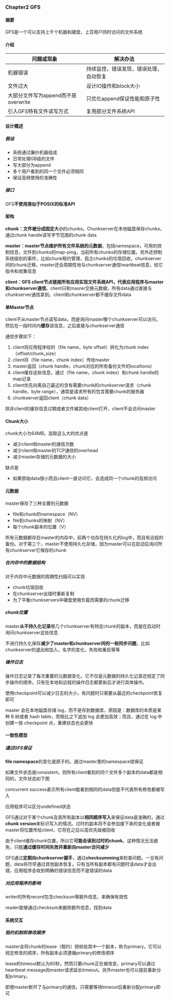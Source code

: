 ### Chapter2 GFS

#### 摘要

GFS是一个可以支持上千个机器和硬盘，上百用户同时访问的文件系统

#### 介绍

| 问题或现象                          | 解决办法                               |
| ----------------------------------- | -------------------------------------- |
| 机器错误                            | 持续监控，错误发现，错误处理，自动恢复 |
| 文件过大                            | 设计IO操作和block大小                  |
| 大部分文件写为append而不是overwrite | 只优化append保证性能和原子性           |
| 引入GFS特有文件读写方式             | 复用部分文件系统API                    |

#### 设计概述

##### 假设

- 系统通过廉价机器组成
- 日常处理GB级的文件
- 写大部分为append
- 多个用户看到的同一个文件必须相同
- 保证高频使用的准确性

##### 接口

GFS**不使用类似于POSIX的标准API**

#### 架构

**chunk：**文件被分成**固定大小**的chunks。Chunkserver在本地磁盘保存chunks，通过chunk handle读写字节范围的chunk data

**master：**master节点维护所有文件系统的**元数据**，包括namespace，可用的控制信息，文件到chunks的map-ping，当前所有chunks的存储位置。另外还控制系统级别的事件，比如chunk租约管理，孤立chunks的垃圾回收，chunkserver间的chunk迁移。master还会周期性地与chunkserver通信heartbeat信息，给它指令和收集信息

**client：**GFS client节点链接所有应用实现文件系统API，代表应用程序**与master和chunkserver通信**。client只和masrer交换元数据，所有data通过直接与chunkserver通信拿到。client和chunkserver都不缓存文件data

#### 单Master节点

client不从master节点读写data，而是询问master哪个chunkserver可以访问，然后在一段时间内**缓存**该信息，之后直接与chunkserver通信

通信步骤如下：

1. client将应用程序给的（file name，byte offset）转化为chunk index（offset/chunk_size）
2. client将（file name，chunk index）传给master
3. master返回（chunk handle，chunk对应的所有备份文件的localtions）
4. client缓存这些信息，通过（file name，chunk index）和chunk handle的map记录
5. client优先向离自己最近的含有需要chunk的chunkserver请求（chunk handle，byte range），通常是请求所有的包含需要chunk的服务器
6. chunkserver返回client（chunk data）

除非client的缓存信息过期或者文件被其他client打开，client不会访问master

#### Chunk大小

chunk大小为64MB，选取这么大的优点是

- 减少client和master的通信次数
- 减少client和master的TCP通信的overhead
- 减少master存储的元数据的大小

缺点是

- 如果原始data很小而且client一直访问它，会造成同一个chunk的高频访问

#### 元数据

master保存了三种主要的元数据

- file和chunk的namespace（NV）
- file到chunks的映射（NV）
- 每个chunk副本的位置（V）

所有元数据都存在master的内存中，前两个也存在持久化的log中，而且有远程的备份。对于第三个，master不使用持久化存储，因为master可以在启动后询问所有chunkserver它保存的chunk

##### 在内存中的数据结构

对于内存中元数据的周期性扫描可以实现

- chunk垃圾回收
- 在chunkserver出错时重新复制
- 为了平衡chunkservers中硬盘使用负载而需要的chunk迁移

##### chunk位置

master**从不持久化记录**哪几个chunkserver有特定chunk的副本，而是在启动时询问chunkserver这些信息

不进行持久化保存**减少了master和chunkserver间的一些同步问题**，比如chunkserver的退出和加入，名字的变化，失败和重启等等

##### 操作日志

操作日志记录了每次重要的元数据变化，它不仅是元数据的持久化记录还规定了同步操作的顺序。只有在本地和远程的操作日志都更新后才进行具体操作。

使用checkpoint可以减少日志的大小，有问题时只需要从最近的checkpoint恢复即可

master 会在本地磁盘存储 log，而不是存到数据库，原因是：数据库的本质是某种 B 树或者 hash table，而相比之下追加 log 会更加高效；而且，通过在 log 中创建一些 checkpoint 点，重建状态也会更快

#### 一致性模型

##### 通过GFS保证

**file namespace**的变化是原子的。通过master里的namespace锁保证

如果文件状态是consistent，则所有client看到的同个文件多个副本的data都是相同的，文件状态如下图

concurrent success表示所有client能看到相同的data但是不代表所有修改都被写入

应用程序可以区分undefined状态

GFS通过对于某个chunk及其所有副本以**相同顺序写入**来保证data是准确的，通过**chunk version**来标识写入的情况。过时的副本将不会参加接下来的变化或者被master将位置传给client，它将在之后以高优先级被回收

由于client缓存chunk位置，所以它**可能会读到过时的chunk**。这种情况无法避免，只能**通过缓存时间失效并重新向master访问减少**

GFS通过**定期向chunkserver握手**，通过**checksumming**来检查问题。一旦有问题，data将尽早通过其他副本恢复。只有当所有副本都有问题时该data才会出错，应用程序会收到明确的错误信息而不是错误的data

##### 对应用程序的影响

writer的所有record包含checksum等额外信息，来确保有效性

reader能够通过checksum来删除额外信息，找到data

#### 系统交互

##### 租约机制和修改顺序

master会将chunk的lease（租约）授权给其中一个副本，称为primary，它可以规定修改的顺序，所有副本必须遵循primary的修改顺序

lease的timeout默认为60秒。然而只要chunk正在被改变，primary可以通过heartbeat message向master请求延长timeout。另外master也可以提前重新分配primary。

即使master断开了与primary的通信，只需要等待timeout后重新分配primary即可